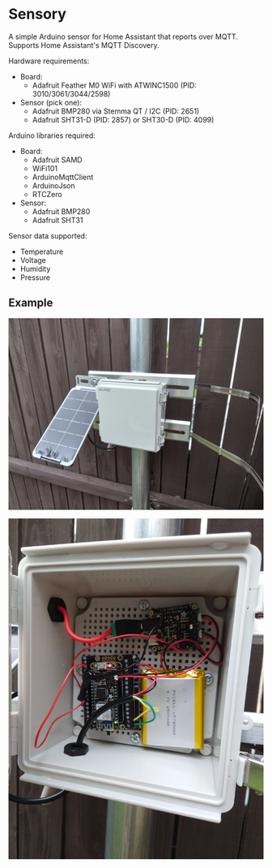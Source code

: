 # Sensory

A simple Arduino sensor for Home Assistant that reports over MQTT. Supports Home Assistant's MQTT Discovery.

Hardware requirements:
* Board:
  * Adafruit Feather M0 WiFi with ATWINC1500 (PID: 3010/3061/3044/2598)
* Sensor (pick one):
  * Adafruit BMP280 via Stemma QT / I2C (PID: 2651)
  * Adafruit SHT31-D (PID: 2857) or SHT30-D (PID: 4099)

Arduino libraries required:
* Board:
  * Adafruit SAMD
  * WiFi101
  * ArduinoMqttClient
  * ArduinoJson
  * RTCZero
* Sensor:
  * Adafruit BMP280
  * Adafruit SHT31

Sensor data supported:
* Temperature
* Voltage
* Humidity
* Pressure

## Example
![Picture of exterior](docs/images/exterior.jpg)

![Picture of interior](docs/images/interior.jpg)
